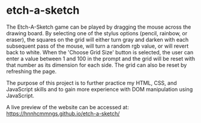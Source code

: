 # etch-a-sketch

The Etch-A-Sketch game can be played by dragging the mouse across
the drawing board. By selecting one of the stylus options (pencil, 
rainbow, or eraser), the squares on the grid will either turn gray
and darken with each subsequent pass of the mouse, will turn a
random rgb value, or will revert back to white. When the 'Choose
Grid Size' button is selected, the user can enter a value between
1 and 100 in the prompt and the grid will be reset with that number
as its dimension for each side. The grid can also be reset by
refreshing the page.

The purpose of this project is to further practice my HTML, CSS, and
JavaScript skills and to gain more experience with DOM manipulation
using JavaScript.

A live preview of the website can be accessed at: https://hnnhcmmngs.github.io/etch-a-sketch/